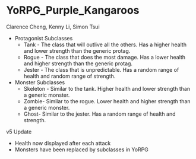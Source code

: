 # YoRPG_Purple_Kangaroos
Clarence Cheng, Kenny Li, Simon Tsui
* Protagonist Subclasses
  * Tank - The class that will outlive all the others. Has a higher health and lower strength than the generic protag.
  * Rogue - The class that does the most damage. Has a lower health and higher strength than the generic protag.
  * Jester - The class that is unpredictable. Has a random range of health and random range of strength.
* Monster Subclasses
  * Skeleton - Similar to the tank. Higher health and lower strength than a generic monster.
  * Zombie- Similar to the rogue. Lower health and higher strength than a generic monster.
  * Ghost- Similar to the jester. Has a random range of health and strength.

v5 Update
  * Health now displayed after each attack
  * Monsters have been replaced by subclasses in YoRPG

